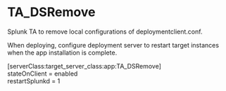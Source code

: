 # TA_DSRemove
Splunk TA to remove local configurations of deploymentclient.conf.

When deploying, configure deployment server to restart target instances when the app installation is complete.

[serverClass:target_server_class:app:TA_DSRemove]\
stateOnClient = enabled\
restartSplunkd = 1
